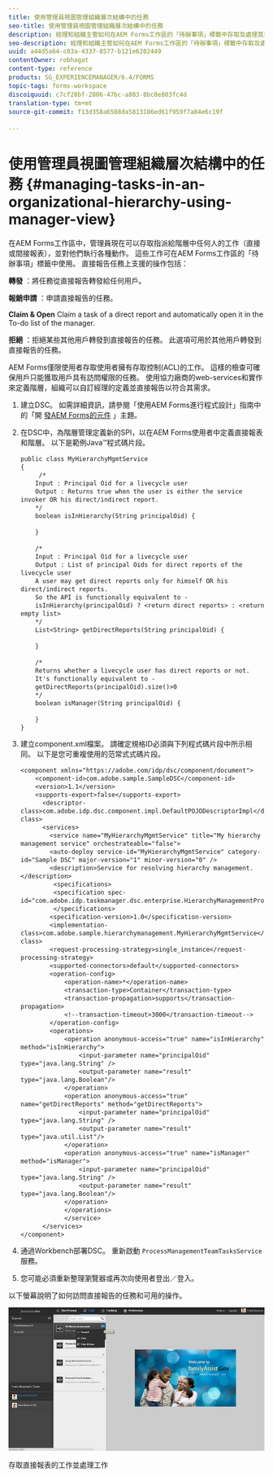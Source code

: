 ```yaml
---
title: 使用管理員視圖管理組織層次結構中的任務
seo-title: 使用管理員視圖管理組織層次結構中的任務
description: 經理和組織主管如何在AEM Forms工作區的「待辦事項」標籤中存取及處理其直接和間接報表的工作。
seo-description: 經理和組織主管如何在AEM Forms工作區的「待辦事項」標籤中存取及處理其直接和間接報表的工作。
uuid: a44d5a64-c03a-4337-8577-b121e6202449
contentOwner: robhagat
content-type: reference
products: SG_EXPERIENCEMANAGER/6.4/FORMS
topic-tags: forms-workspace
discoiquuid: c7cf28bf-2806-47bc-a803-8bc0e803fc4d
translation-type: tm+mt
source-git-commit: f13d358a6508da5813186ed61f959f7a84e6c19f

---
```



# 使用管理員視圖管理組織層次結構中的任務 {#managing-tasks-in-an-organizational-hierarchy-using-manager-view}

在AEM Forms工作區中，管理員現在可以存取指派給階層中任何人的工作（直接或間接報表），並對他們執行各種動作。 這些工作可在AEM Forms工作區的「待辦事項」標籤中使用。 直接報告任務上支援的操作包括：

**轉發** ：將任務從直接報告轉發給任何用戶。

**報銷申請** ：申請直接報告的任務。

**Claim &amp; Open** Claim a task of a direct report and automatically open it in the To-do list of the manager.

**拒絕** ：拒絕某些其他用戶轉發到直接報告的任務。 此選項可用於其他用戶轉發到直接報告的任務。

AEM Forms僅限使用者存取使用者擁有存取控制(ACL)的工作。 這樣的檢查可確保用戶只能獲取用戶具有訪問權限的任務。 使用協力廠商的web-services和實作來定義階層，組織可以自訂經理的定義並直接報告以符合其需求。

1. 建立DSC。 如需詳細資訊，請參閱「使用AEM Forms進行程式設計」指南中的「開 [發AEM Forms的元件](https://www.adobe.com/go/learn_aemforms_programming_63) 」主題。
1. 在DSC中，為階層管理定義新的SPI，以在AEM Forms使用者中定義直接報表和階層。 以下是範例Java™程式碼片段。

   ```as3
   public class MyHierarchyMgmtService 
   { 
        /*
       Input : Principal Oid for a livecycle user
       Output : Returns true when the user is either the service invoker OR his direct/indirect report.
       */
       boolean isInHierarchy(String principalOid) {
   
       }
   
       /* 
       Input : Principal Oid for a livecycle user
       Output : List of principal Oids for direct reports of the livecycle user
       A user may get direct reports only for himself OR his direct/indirect reports.
       So the API is functionally equivalent to - 
       isInHierarchy(principalOid) ? <return direct reports> : <return empty list>
       */
       List<String> getDirectReports(String principalOid) {
   
       }
   
       /* 
       Returns whether a livecycle user has direct reports or not.
       It's functionally equivalent to -
       getDirectReports(principalOid).size()>0
       */
       boolean isManager(String principalOid) {
   
       }  
   }
   ```

1. 建立component.xml檔案。 請確定規格ID必須與下列程式碼片段中所示相同。 以下是您可重複使用的范常式式碼片段。

   ```as3
   <component xmlns="https://adobe.com/idp/dsc/component/document"> 
       <component-id>com.adobe.sample.SampleDSC</component-id> 
       <version>1.1</version> 
       <supports-export>false</supports-export> 
         <descriptor-class>com.adobe.idp.dsc.component.impl.DefaultPOJODescriptorImpl</descriptor-class> 
         <services> 
           <service name="MyHierarchyMgmtService" title="My hierarchy management service" orchestrateable="false"> 
           <auto-deploy service-id="MyHierarchyMgmtService" category-id="Sample DSC" major-version="1" minor-version="0" /> 
           <description>Service for resolving hierarchy management.</description> 
            <specifications> 
            <specification spec-id="com.adobe.idp.taskmanager.dsc.enterprise.HierarchyManagementProvider"/> 
            </specifications> 
           <specification-version>1.0</specification-version> 
           <implementation-class>com.adobe.sample.hierarchymanagement.MyHierarchyMgmtService</implementation-class> 
           <request-processing-strategy>single_instance</request-processing-strategy> 
           <supported-connectors>default</supported-connectors> 
           <operation-config> 
               <operation-name>*</operation-name> 
               <transaction-type>Container</transaction-type> 
               <transaction-propagation>supports</transaction-propagation> 
               <!--transaction-timeout>3000</transaction-timeout--> 
           </operation-config> 
           <operations> 
               <operation anonymous-access="true" name="isInHierarchy" method="isInHierarchy"> 
                   <input-parameter name="principalOid" type="java.lang.String" /> 
                   <output-parameter name="result" type="java.lang.Boolean"/> 
               </operation> 
               <operation anonymous-access="true" name="getDirectReports" method="getDirectReports"> 
                   <input-parameter name="principalOid" type="java.lang.String" /> 
                   <output-parameter name="result" type="java.util.List"/> 
               </operation> 
               <operation anonymous-access="true" name="isManager" method="isManager"> 
                   <input-parameter name="principalOid" type="java.lang.String" /> 
                   <output-parameter name="result" type="java.lang.Boolean"/> 
               </operation> 
               </operations> 
               </service> 
         </services>
   </component>
   ```

1. 通過Workbench部署DSC。 重新啟動 `ProcessManagementTeamTasksService` 服務。
1. 您可能必須重新整理瀏覽器或再次向使用者登出／登入。

以下螢幕說明了如何訪問直接報告的任務和可用的操作。

![cu_manager_view](assets/cu_manager_view.png)

存取直接報表的工作並處理工作

